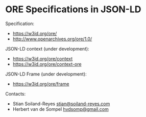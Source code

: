 ORE Specifications in JSON-LD
=============================

Specification:
* https://w3id.org/ore/
* http://www.openarchives.org/ore/1.0/

JSON-LD context (under development):
* https://w3id.org/ore/context
* https://w3id.org/ore/context-ore

JSON-LD Frame (under development):
* https://w3id.org/ore/frame

Contacts: 
* Stian Soiland-Reyes <stian@soiland-reyes.com>
* Herbert van de Sompel <hvdsomp@gmail.com>
